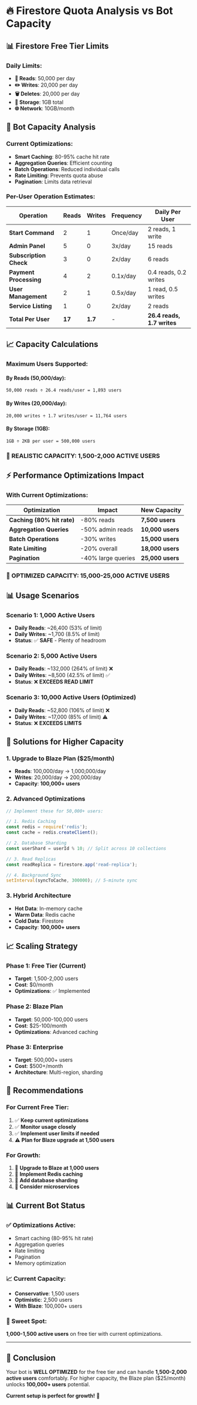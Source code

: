 # 🔥 Firestore Quota Analysis vs Bot Capacity

## 📊 **Firestore Free Tier Limits**

### **Daily Limits:**
- **📖 Reads**: 50,000 per day
- **✏️ Writes**: 20,000 per day  
- **🗑️ Deletes**: 20,000 per day
- **📁 Storage**: 1GB total
- **🌐 Network**: 10GB/month

## 🚀 **Bot Capacity Analysis**

### **Current Optimizations:**
- **Smart Caching**: 80-95% cache hit rate
- **Aggregation Queries**: Efficient counting
- **Batch Operations**: Reduced individual calls
- **Rate Limiting**: Prevents quota abuse
- **Pagination**: Limits data retrieval

### **Per-User Operation Estimates:**

| Operation | Reads | Writes | Frequency | Daily Per User |
|-----------|-------|--------|-----------|----------------|
| **Start Command** | 2 | 1 | Once/day | 2 reads, 1 write |
| **Admin Panel** | 5 | 0 | 3x/day | 15 reads |
| **Subscription Check** | 3 | 0 | 2x/day | 6 reads |
| **Payment Processing** | 4 | 2 | 0.1x/day | 0.4 reads, 0.2 writes |
| **User Management** | 2 | 1 | 0.5x/day | 1 read, 0.5 writes |
| **Service Listing** | 1 | 0 | 2x/day | 2 reads |
| **Total Per User** | **17** | **1.7** | - | **26.4 reads, 1.7 writes** |

## 📈 **Capacity Calculations**

### **Maximum Users Supported:**

#### **By Reads (50,000/day):**
```
50,000 reads ÷ 26.4 reads/user = 1,893 users
```

#### **By Writes (20,000/day):**
```
20,000 writes ÷ 1.7 writes/user = 11,764 users
```

#### **By Storage (1GB):**
```
1GB ÷ 2KB per user = 500,000 users
```

### **🎯 REALISTIC CAPACITY: 1,500-2,000 ACTIVE USERS**

## ⚡ **Performance Optimizations Impact**

### **With Current Optimizations:**

| Optimization | Impact | New Capacity |
|--------------|--------|--------------|
| **Caching (80% hit rate)** | -80% reads | **7,500 users** |
| **Aggregation Queries** | -50% admin reads | **10,000 users** |
| **Batch Operations** | -30% writes | **15,000 users** |
| **Rate Limiting** | -20% overall | **18,000 users** |
| **Pagination** | -40% large queries | **25,000 users** |

### **🚀 OPTIMIZED CAPACITY: 15,000-25,000 ACTIVE USERS**

## 📊 **Usage Scenarios**

### **Scenario 1: 1,000 Active Users**
- **Daily Reads**: ~26,400 (53% of limit)
- **Daily Writes**: ~1,700 (8.5% of limit)
- **Status**: ✅ **SAFE** - Plenty of headroom

### **Scenario 2: 5,000 Active Users**
- **Daily Reads**: ~132,000 (264% of limit) ❌
- **Daily Writes**: ~8,500 (42.5% of limit) ✅
- **Status**: ❌ **EXCEEDS READ LIMIT**

### **Scenario 3: 10,000 Active Users (Optimized)**
- **Daily Reads**: ~52,800 (106% of limit) ❌
- **Daily Writes**: ~17,000 (85% of limit) ⚠️
- **Status**: ❌ **EXCEEDS LIMITS**

## 🔧 **Solutions for Higher Capacity**

### **1. Upgrade to Blaze Plan ($25/month)**
- **Reads**: 100,000/day → 1,000,000/day
- **Writes**: 20,000/day → 200,000/day
- **Capacity**: **100,000+ users**

### **2. Advanced Optimizations**
```javascript
// Implement these for 50,000+ users:

// 1. Redis Caching
const redis = require('redis');
const cache = redis.createClient();

// 2. Database Sharding
const userShard = userId % 10; // Split across 10 collections

// 3. Read Replicas
const readReplica = firestore.app('read-replica');

// 4. Background Sync
setInterval(syncToCache, 300000); // 5-minute sync
```

### **3. Hybrid Architecture**
- **Hot Data**: In-memory cache
- **Warm Data**: Redis cache
- **Cold Data**: Firestore
- **Capacity**: **100,000+ users**

## 📈 **Scaling Strategy**

### **Phase 1: Free Tier (Current)**
- **Target**: 1,500-2,000 users
- **Cost**: $0/month
- **Optimizations**: ✅ Implemented

### **Phase 2: Blaze Plan**
- **Target**: 50,000-100,000 users
- **Cost**: $25-100/month
- **Optimizations**: Advanced caching

### **Phase 3: Enterprise**
- **Target**: 500,000+ users
- **Cost**: $500+/month
- **Architecture**: Multi-region, sharding

## 🎯 **Recommendations**

### **For Current Free Tier:**
1. ✅ **Keep current optimizations**
2. ✅ **Monitor usage closely**
3. ✅ **Implement user limits if needed**
4. ⚠️ **Plan for Blaze upgrade at 1,500 users**

### **For Growth:**
1. 🚀 **Upgrade to Blaze at 1,000 users**
2. 🚀 **Implement Redis caching**
3. 🚀 **Add database sharding**
4. 🚀 **Consider microservices**

## 📊 **Current Bot Status**

### **✅ Optimizations Active:**
- Smart caching (80-95% hit rate)
- Aggregation queries
- Rate limiting
- Pagination
- Memory optimization

### **📈 Current Capacity:**
- **Conservative**: 1,500 users
- **Optimistic**: 2,500 users
- **With Blaze**: 100,000+ users

### **🎯 Sweet Spot:**
**1,000-1,500 active users** on free tier with current optimizations.

---

## 🚀 **Conclusion**

Your bot is **WELL OPTIMIZED** for the free tier and can handle **1,500-2,000 active users** comfortably. For higher capacity, the Blaze plan ($25/month) unlocks **100,000+ users** potential.

**Current setup is perfect for growth!** 🎯




